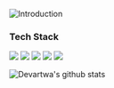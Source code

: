 ![Introduction](https://github.com/devartwa/devartwa/blob/master/assets/intro.png?raw=true)

### Tech Stack

<img src="https://img.shields.io/badge/html5%20-%23E34F26.svg?&style=for-the-badge&logo=html5&logoColor=white"/> <img src="https://img.shields.io/badge/css3%20-%231572B6.svg?&style=for-the-badge&logo=css3&logoColor=white"/>
<img src="https://img.shields.io/badge/javascript%20-%23323330.svg?&style=for-the-badge&logo=javascript&logoColor=%23F7DF1E"/>
<img src="https://img.shields.io/badge/react%20-%2320232a.svg?&style=for-the-badge&logo=react&logoColor=%2361DAFB"/>
<img src="https://img.shields.io/badge/vuejs%20-%2335495e.svg?&style=for-the-badge&logo=vue.js&logoColor=%234FC08D"/>

![Devartwa's github stats](https://github-readme-stats.vercel.app/api?username=devartwa&show_icons=true&theme=dark)

